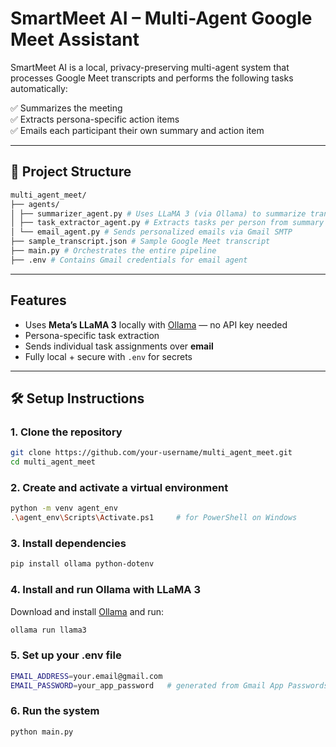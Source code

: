 # SmartMeet AI – Multi-Agent Google Meet Assistant

SmartMeet AI is a local, privacy-preserving multi-agent system that processes Google Meet transcripts and performs the following tasks automatically:

✅ Summarizes the meeting  
✅ Extracts persona-specific action items  
✅ Emails each participant their own summary and action item

---

## 📁 Project Structure

```bash
multi_agent_meet/
├── agents/
│ ├── summarizer_agent.py # Uses LLaMA 3 (via Ollama) to summarize transcript
│ ├── task_extractor_agent.py # Extracts tasks per person from summary
│ └── email_agent.py # Sends personalized emails via Gmail SMTP
├── sample_transcript.json # Sample Google Meet transcript
├── main.py # Orchestrates the entire pipeline
├── .env # Contains Gmail credentials for email agent
```

---

## Features

- Uses **Meta’s LLaMA 3** locally with [Ollama](https://ollama.com/) — no API key needed
- Persona-specific task extraction
- Sends individual task assignments over **email**
- Fully local + secure with `.env` for secrets

---

## 🛠 Setup Instructions

### 1. Clone the repository

```bash
git clone https://github.com/your-username/multi_agent_meet.git
cd multi_agent_meet
```
### 2. Create and activate a virtual environment
```bash
python -m venv agent_env
.\agent_env\Scripts\Activate.ps1     # for PowerShell on Windows
```
### 3. Install dependencies
```bash
pip install ollama python-dotenv
```
### 4. Install and run Ollama with LLaMA 3

Download and install [Ollama](https://ollama.com/download) and run:
```bash
ollama run llama3
```
### 5. Set up your .env file
```bash
EMAIL_ADDRESS=your.email@gmail.com
EMAIL_PASSWORD=your_app_password   # generated from Gmail App Passwords
```
### 6. Run the system
```bash
python main.py
```
